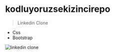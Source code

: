 # kodluyoruzsekizincirepo
>Linkedin Clone 

- Css
- Bootstrap


![linkedin clone](https://user-images.githubusercontent.com/47625725/145288876-f4ae64be-9db8-422e-a959-c5b3cf8b85a9.jpeg)
